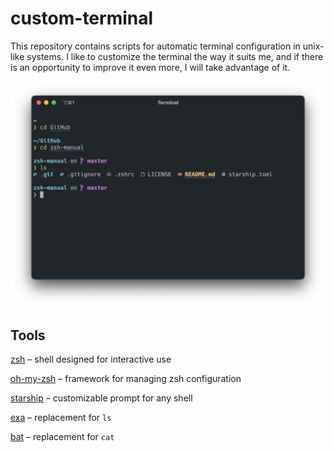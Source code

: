 # custom-terminal

This repository contains scripts for automatic terminal configuration in unix-like systems. I like to customize the terminal the way it suits me, and if there is an opportunity to improve it even more, I will take advantage of it.

![](data/images/terminal.png)

## Tools

[zsh](https://www.zsh.org) – shell designed for interactive use

[oh-my-zsh](https://ohmyz.sh) – framework for managing zsh configuration

[starship](https://www.zsh.org) – customizable prompt for any shell

[exa](https://the.exa.website) – replacement for `ls`

[bat](https://github.com/sharkdp/bat) – replacement for `cat`